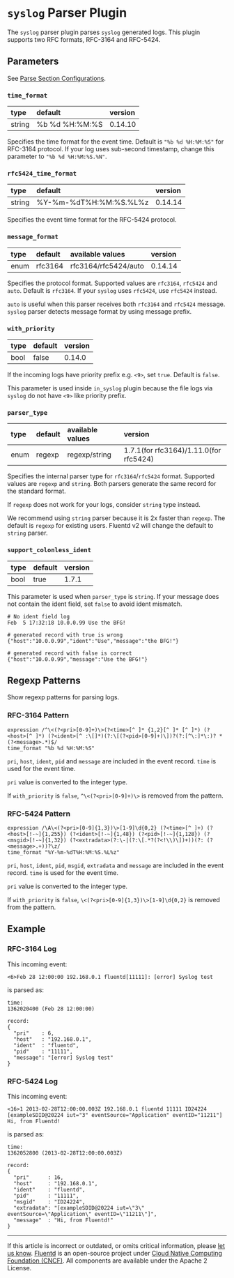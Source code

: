 # `syslog` Parser Plugin

The `syslog` parser plugin parses `syslog` generated logs. This plugin supports
two RFC formats, RFC-3164 and RFC-5424.


## Parameters

See [Parse Section Configurations](/configuration/parse-section.md).


### `time_format`

| type   | default         | version |
|:-------|:----------------|:--------|
| string | %b %d %H:%M:%S  | 0.14.10 |

Specifies the time format for the event time. Default is `"%b %d %H:%M:%S"` for
RFC-3164 protocol. If your log uses sub-second timestamp, change this parameter
to `"%b %d %H:%M:%S.%N"`.


### `rfc5424_time_format`

| type   | default                 | version |
|:-------|:------------------------|:--------|
| string | %Y-%m-%dT%H:%M:%S.%L%z  | 0.14.14 |

Specifies the event time format for the RFC-5424 protocol.


### `message_format`

| type | default | available values     | version |
|:-----|:--------|:---------------------|:--------|
| enum | rfc3164 | rfc3164/rfc5424/auto | 0.14.14 |

Specifies the protocol format. Supported values are `rfc3164`, `rfc5424` and
`auto`. Default is `rfc3164`. If your `syslog` uses `rfc5424`, use `rfc5424`
instead.

`auto` is useful when this parser receives both `rfc3164` and `rfc5424`
message. `syslog` parser detects message format by using message prefix.


### `with_priority`

| type | default | version |
|:-----|:--------|:--------|
| bool | false   | 0.14.0  |

If the incoming logs have priority prefix e.g. `<9>`, set `true`.
Default is `false`.

This parameter is used inside `in_syslog` plugin because the file logs
via `syslog` do not have `<9>` like priority prefix.


### `parser_type`

| type | default | available values | version |
|:-----|:--------|:-----------------|:--------|
| enum | regexp  | regexp/string    | 1.7.1(for rfc3164)/1.11.0(for rfc5424) |

Specifies the internal parser type for `rfc3164`/`rfc5424` format. Supported
values are `regexp` and `string`. Both parsers generate the same record for
the standard format.

If `regexp` does not work for your logs, consider `string` type instead.

We recommend using `string` parser because it is 2x faster than `regexp`. The
default is `regexp` for existing users. Fluentd v2 will change the default to
`string` parser.


### `support_colonless_ident`

| type | default | version |
|:-----|:--------|:--------|
| bool | true    | 1.7.1   |

This parameter is used when `parser_type` is `string`. If your message does not
contain the ident field, set `false` to avoid ident mismatch.

```
# No ident field log
Feb  5 17:32:18 10.0.0.99 Use the BFG!

# generated record with true is wrong
{"host":"10.0.0.99","ident":"Use","message":"the BFG!"}

# generated record with false is correct
{"host":"10.0.0.99","message":"Use the BFG!"}
```


## Regexp Patterns

Show regexp patterns for parsing logs.


### RFC-3164 Pattern

```
expression /^\<(?<pri>[0-9]+)\>(?<time>[^ ]* {1,2}[^ ]* [^ ]*) (?<host>[^ ]*) (?<ident>[^ :\[]*)(?:\[(?<pid>[0-9]+)\])?(?:[^\:]*\:)? *(?<message>.*)$/
time_format "%b %d %H:%M:%S"
```

`pri`, `host`, `ident`, `pid` and `message` are included in the event record.
`time` is used for the event time.

`pri` value is converted to the integer type.

If `with_priority` is `false`, `^\<(?<pri>[0-9]+)\>` is removed from the
pattern.


### RFC-5424 Pattern

```
expression /\A\<(?<pri>[0-9]{1,3})\>[1-9]\d{0,2} (?<time>[^ ]+) (?<host>[!-~]{1,255}) (?<ident>[!-~]{1,48}) (?<pid>[!-~]{1,128}) (?<msgid>[!-~]{1,32}) (?<extradata>(?:\-|(?:\[.*?(?<!\\)\])+))(?: (?<message>.+))?\z/
time_format "%Y-%m-%dT%H:%M:%S.%L%z"
```

`pri`, `host`, `ident`, `pid`, `msgid`, `extradata` and `message` are included
in the event record. `time` is used for the event time.

`pri` value is converted to the integer type.

If `with_priority` is `false`, `\<(?<pri>[0-9]{1,3})\>[1-9]\d{0,2}` is removed
from the pattern.


## Example


### RFC-3164 Log

This incoming event:

```
<6>Feb 28 12:00:00 192.168.0.1 fluentd[11111]: [error] Syslog test
```

is parsed as:

```
time:
1362020400 (Feb 28 12:00:00)

record:
{
  "pri"    : 6,
  "host"   : "192.168.0.1",
  "ident"  : "fluentd",
  "pid"    : "11111",
  "message": "[error] Syslog test"
}
```


### RFC-5424 Log

This incoming event:

```
<16>1 2013-02-28T12:00:00.003Z 192.168.0.1 fluentd 11111 ID24224 [exampleSDID@20224 iut="3" eventSource="Application" eventID="11211"] Hi, from Fluentd!
```

is parsed as:

```
time:
1362052800 (2013-02-28T12:00:00.003Z)

record:
{
  "pri"      : 16,
  "host"     : "192.168.0.1",
  "ident"    : "fluentd",
  "pid"      : "11111",
  "msgid"    : "ID24224",
  "extradata": "[exampleSDID@20224 iut=\"3\" eventSource=\"Application\" eventID=\"11211\"]",
  "message"  : "Hi, from Fluentd!"
}
```


------------------------------------------------------------------------

If this article is incorrect or outdated, or omits critical information, please
[let us know](https://github.com/fluent/fluentd-docs-gitbook/issues?state=open).
[Fluentd](http://www.fluentd.org/) is an open-source project under
[Cloud Native Computing Foundation (CNCF)](https://cncf.io/). All components are
available under the Apache 2 License.
